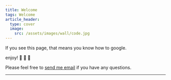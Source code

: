 ```yaml
---
title: Welcome
tags: Welcome
article_header:
  type: cover
  image:
    src: /assets/images/wall/code.jpg
---
```


If you see this page, that means you know how to google. 

enjoy! :ghost: :ghost: :ghost:

Please feel free to [send me email](mailto:bogovic@protonmail.com) if you have any questions.

<!--more-->

---